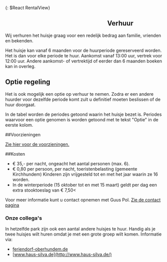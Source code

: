 
<style type="text/css" markdown="1">
.leftCol {
	float: left;
	display: block;
	width: 30%;
	min-width: 250px;
	margin-right: 25px;
	margin-top: 40px;
	
}

.rightCol {
	float: left;
	display: block;
	width: 60%;
	margin-right: 25px;
}
</style>


{: $React RentalView}


<p class="rightCol">
    <h2>Verhuur</h2>
    <p>
    Wij verhuren het huisje graag voor een redelijk bedrag aan familie, vrienden en bekenden.
    </p>
    <p>
    Het huisje kan vanaf 6 maanden voor de huurperiode gereserveerd worden.
    Het is dan voor elke periode te huur. Aankomst vanaf 13:00 uur, vertrek voor 12:00 uur.  
    Andere aankomst- of vertrektijd of eerder dan 6 maanden boeken kan in overleg.
    </p>
    <h2>Optie regeling</h2>
    <p>
    Het is ook mogelijk een optie op verhuur te nemen. Zodra er een andere huurder voor dezelfde periode komt zult u
    definitief moeten beslissen of de huur doorgaat. 
    </p>
    <p>
    In de tabel worden de periodes getoond waarin het huisje bezet is. 
    Periodes waarvoor een optie genomen is worden getoond met te tekst "Optie" in de eerste kolom. 
    </p>
</p>


<p style="clear:both;" />


##Voorzieningen

[Zie hier voor de voorzieningen.](./het-huisje#voorzieningen)

##Kosten

* € 35,- per nacht, ongeacht het aantal personen (max. 6).
* € 0,80 per persoon, per nacht, toeristenbelasting (gemeente Kirchhundem)
  Kinderen zijn vrijgesteld tot en met het jaar waarin ze 16 worden.
* In de winterperiode (15 oktober tot en met 15 maart) geldt per dag een extra stooktoeslag van € 7,50<



Voor meer informatie kunt u contact opnemen met Guus Pol. [Zie de contact pagina](./contact#top)


### Onze collega's

In hetzelfde park zijn ook een aantal andere huisjes te huur. Handig als je twee huisjes wilt huren omdat je met een grote groep wilt komen. Informatie via:

* [feriendorf-oberhundem.de](http://feriendorf-oberhundem.de/)
* [www.haus-silva.de](http://www.haus-silva.de/)



